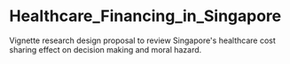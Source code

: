 # Healthcare_Financing_in_Singapore
Vignette research design proposal to review Singapore's healthcare cost sharing effect on decision making and moral hazard.

